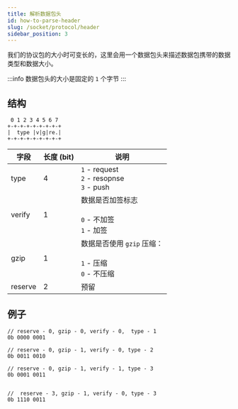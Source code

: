 ```yaml
---
title: 解析数据包头
id: how-to-parse-header
slug: /socket/protocol/header
sidebar_position: 3
---
```


我们的协议包的大小时可变长的，这里会用一个数据包头来描述数据包携带的数据类型和数据大小。

:::info
数据包头的大小是固定的 `1` 个字节
:::

## 结构

```
 0 1 2 3 4 5 6 7
+-+-+-+-+-+-+-+-+
|  type |v|g|re.|
+-+-+-+-+-+-+-+-+
```

| 字段    | 长度 (bit) | 说明                                                            |
| ------- | ---------- | --------------------------------------------------------------- |
| type    | 4          | `1` - request<br/>`2` - resopnse<br/>`3` - push                 |
| verify  | 1          | 数据是否加签标志<br/><br/>`0` - 不加签<br/>`1` - 加签           |
| gzip    | 1          | 数据是否使用 `gzip` 压缩：<br/><br/>`1` - 压缩<br/>`0` - 不压缩 |
| reserve | 2          | 预留                                                            |

## 例子

```
// reserve - 0, gzip - 0, verify - 0,  type - 1
0b 0000 0001

// reserve - 0, gzip - 1, verify - 0, type - 2
0b 0011 0010

// reserve - 0, gzip - 1, verify - 1, type - 3
0b 0001 0011


//  reserve - 3, gzip - 1, verify - 0, type - 3
0b 1110 0011
```
